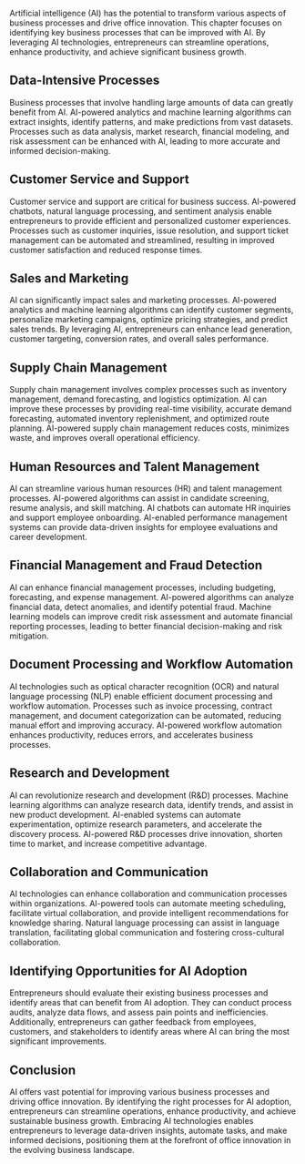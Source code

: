 
Artificial intelligence (AI) has the potential to transform various aspects of business processes and drive office innovation. This chapter focuses on identifying key business processes that can be improved with AI. By leveraging AI technologies, entrepreneurs can streamline operations, enhance productivity, and achieve significant business growth.

## Data-Intensive Processes

Business processes that involve handling large amounts of data can greatly benefit from AI. AI-powered analytics and machine learning algorithms can extract insights, identify patterns, and make predictions from vast datasets. Processes such as data analysis, market research, financial modeling, and risk assessment can be enhanced with AI, leading to more accurate and informed decision-making.

## Customer Service and Support

Customer service and support are critical for business success. AI-powered chatbots, natural language processing, and sentiment analysis enable entrepreneurs to provide efficient and personalized customer experiences. Processes such as customer inquiries, issue resolution, and support ticket management can be automated and streamlined, resulting in improved customer satisfaction and reduced response times.

## Sales and Marketing

AI can significantly impact sales and marketing processes. AI-powered analytics and machine learning algorithms can identify customer segments, personalize marketing campaigns, optimize pricing strategies, and predict sales trends. By leveraging AI, entrepreneurs can enhance lead generation, customer targeting, conversion rates, and overall sales performance.

## Supply Chain Management

Supply chain management involves complex processes such as inventory management, demand forecasting, and logistics optimization. AI can improve these processes by providing real-time visibility, accurate demand forecasting, automated inventory replenishment, and optimized route planning. AI-powered supply chain management reduces costs, minimizes waste, and improves overall operational efficiency.

## Human Resources and Talent Management

AI can streamline various human resources (HR) and talent management processes. AI-powered algorithms can assist in candidate screening, resume analysis, and skill matching. AI chatbots can automate HR inquiries and support employee onboarding. AI-enabled performance management systems can provide data-driven insights for employee evaluations and career development.

## Financial Management and Fraud Detection

AI can enhance financial management processes, including budgeting, forecasting, and expense management. AI-powered algorithms can analyze financial data, detect anomalies, and identify potential fraud. Machine learning models can improve credit risk assessment and automate financial reporting processes, leading to better financial decision-making and risk mitigation.

## Document Processing and Workflow Automation

AI technologies such as optical character recognition (OCR) and natural language processing (NLP) enable efficient document processing and workflow automation. Processes such as invoice processing, contract management, and document categorization can be automated, reducing manual effort and improving accuracy. AI-powered workflow automation enhances productivity, reduces errors, and accelerates business processes.

## Research and Development

AI can revolutionize research and development (R&D) processes. Machine learning algorithms can analyze research data, identify trends, and assist in new product development. AI-enabled systems can automate experimentation, optimize research parameters, and accelerate the discovery process. AI-powered R&D processes drive innovation, shorten time to market, and increase competitive advantage.

## Collaboration and Communication

AI technologies can enhance collaboration and communication processes within organizations. AI-powered tools can automate meeting scheduling, facilitate virtual collaboration, and provide intelligent recommendations for knowledge sharing. Natural language processing can assist in language translation, facilitating global communication and fostering cross-cultural collaboration.

## Identifying Opportunities for AI Adoption

Entrepreneurs should evaluate their existing business processes and identify areas that can benefit from AI adoption. They can conduct process audits, analyze data flows, and assess pain points and inefficiencies. Additionally, entrepreneurs can gather feedback from employees, customers, and stakeholders to identify areas where AI can bring the most significant improvements.

## Conclusion

AI offers vast potential for improving various business processes and driving office innovation. By identifying the right processes for AI adoption, entrepreneurs can streamline operations, enhance productivity, and achieve sustainable business growth. Embracing AI technologies enables entrepreneurs to leverage data-driven insights, automate tasks, and make informed decisions, positioning them at the forefront of office innovation in the evolving business landscape.
